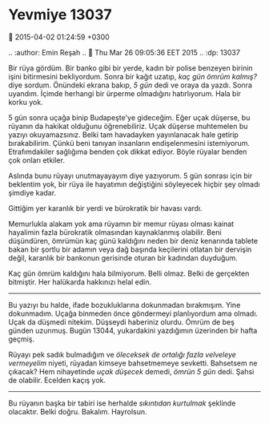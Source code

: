 Yevmiye 13037
=============

:date: 2015-04-02 01:24:59 +0300

.. :author: Emin Reşah
.. :date: Thu Mar 26 09:05:36 EET 2015 
.. :dp: 13037 

Bir rüya gördüm. Bir banko gibi bir yerde, kadın bir polise benzeyen
birinin işini bitirmesini bekliyordum. Sonra bir kağıt uzatıp, *kaç
gün ömrüm kalmış?* diye sordum. Önündeki ekrana bakıp, *5 gün* dedi ve
oraya da yazdı. Sonra uyandım. İçimde herhangi bir ürperme olmadığını
hatırlıyorum. Hala bir korku yok.

5 gün sonra uçağa binip Budapeşte'ye gideceğim. Eğer uçak düşerse, bu
rüyanın da hakikat olduğunu öğrenebiliriz. Uçak düşerse muhtemelen bu
yazıyı okuyamazsınız. Belki tam havadayken yayınlanacak hale getirip
bırakabilirim. Çünkü beni tanıyan insanların endişelenmesini
istemiyorum. Etrafımdakiler sağlığıma benden çok dikkat ediyor. Böyle
rüyalar benden çok onları etkiler.

Aslında bunu rüyayı unutmayayayım diye yazıyorum. 5 gün sonrası için
bir beklentim yok, bir rüya ile hayatımın değiştiğini söyleyecek
hiçbir şey olmadı şimdiye kadar.

Gittiğim yer karanlık bir yerdi ve bürokratik bir havası vardı.

Memurlukla alakam yok ama rüyamın bir memur rüyası olması kainat
hayalimin fazla bürokratik olmasından kaynaklanmış olabilir. Beni
düşündüren, ömrümün kaç günü kaldığını neden bir deniz kenarında
tablete bakan bir şortlu bir adamın veya dağ başında keçilerini
otlatan bir dervişin değil, karanlık bir bankonun gerisinde oturan bir
kadından duyduğum.

Kaç gün ömrüm kaldığını hala bilmiyorum. Belli olmaz. Belki de
gerçekten bitmiştir. Her halükarda hakkınızı helal edin.

------

Bu yazıyı bu halde, ifade bozukluklarına dokunmadan bırakmışım. Yine
dokunmadım. Uçağa binmeden önce göndermeyi planlıyordum ama
olmadı. Uçak da düşmedi nitekim. Düşseydi haberiniz olurdu. Ömrüm de
beş günden uzunmuş. Bugün 13044, yukardakini yazdığımın üzerinden bir
hafta geçmiş.

Rüyayı pek sadık bulmadığım ve *öleceksek de ortalığı fazla velveleye
vermeyelim* niyeti, rüyadan kimseye bahsetmemeye sevketti. Bahsetsem
ne çıkacak?  Hem nihayetinde *uçak düşecek* demedi, *ömrün 5 gün*
dedi. Şahsi de olabilir. Ecelden kaçış yok.

-----

Bu rüyanın başka bir tabiri ise herhalde *sıkıntıdan kurtulmak*
şeklinde olacaktır. Belki doğru. Bakalım. Hayrolsun. 
